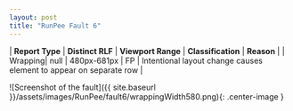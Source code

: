 ```yaml
---
layout: post
title: "RunPee Fault 6"
---
```

| **Report Type** | **Distinct RLF** | **Viewport Range** | **Classification** | **Reason** |
| Wrapping| null | 480px-681px | FP | Intentional layout change causes element to appear on separate row | 

![Screenshot of the fault]({{ site.baseurl }}/assets/images/RunPee/fault6/wrappingWidth580.png){: .center-image }